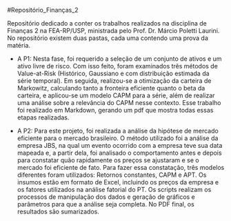 #Repositório_Finanças_2

Repositório dedicado a conter os trabalhos realizados na disciplina de Finanças 2 na FEA-RP/USP, ministrada pelo Prof. Dr. Márcio Poletti Laurini. 
No repositório existem duas pastas, cada uma contendo uma prova da matéria.

- A P1:
Nesta fase, foi requerido a seleção de um conjunto de ativos e um ativo livre de risco. Com isso feito, foram examinados três métodos de Value-at-Risk (Histórico, Gaussiano e com distribuição estimada da série temporal). Em seguida, realizou-se a otimização da carteira de Markowitz, calculando tanto a fronteira eficiente quanto o beta da carteira, e aplicou-se um modelo CAPM para a série, além de realizar uma análise sobre a relevância do CAPM nesse contexto.
Esse trabalho foi realizado em Markdown, gerando um pdf que mostra todas essas etapas realizadas.



- A P2:
Para este projeto, foi realizada a análise da hipótese de mercado eficiente para o mercado brasileiro. O método utilizado foi a análise da empresa JBS, na qual um evento ocorrido com a empresa teve sua data mapeada e, a partir dela, foi analisado o comportamento antes e depois para constatar quão rapidamente os preços se ajustaram e se o mercado foi eficiente de fato.
Para fazer essa constatação, três modelos diferentes foram utilizados: Retornos constantes, CAPM e APT. Os insumos estão em formato de Excel, incluindo os preços da empresa e os fatores utilizados na análise fatorial do PT. Os scripts realizam os processos de manipulação dos dados e geração de gráficos e parâmetros para que a análise seja completa.
No PDF final, os resultados são sumarizados. 
